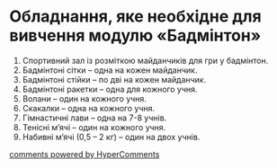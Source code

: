 <div id="hypercomments_widget" class="js-hypercomments-widget invisible"></div>

# Обладнання, яке необхідне для вивчення модулю «Бадмінтон»

1.	Спортивний зал із розміткою майданчиків для гри у бадмінтон.
2.	Бадмінтоні сітки – одна на кожен майданчик.
3.	Бадмінтоні стійки – по дві на кожен майданчик.
4.	Бадмінтоні ракетки – одна для кожного учня.
5.	Волани – один на кожного учня.
6.	Скакалки – одна на кожного учня.
7.	Гімнастичні лави – одна на 7-8 учнів.
8.	Тенісні м’ячі – один  на кожного учня.
9.	Набивні м’ячі (0,5 – 2 кг) – один  на двох учнів.


<div class="js-hypercomments-container">
    <a href="http://hypercomments.com" class="hc-link" title="comments widget">comments powered by HyperComments</a>
</div>